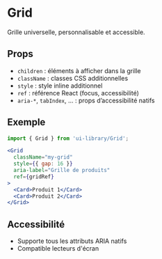# Grid

Grille universelle, personnalisable et accessible.

## Props
- `children` : éléments à afficher dans la grille
- `className` : classes CSS additionnelles
- `style` : style inline additionnel
- `ref` : référence React (focus, accessibilité)
- `aria-*`, `tabIndex`, ... : props d’accessibilité natifs

## Exemple
```jsx
import { Grid } from 'ui-library/Grid';

<Grid
  className="my-grid"
  style={{ gap: 16 }}
  aria-label="Grille de produits"
  ref={gridRef}
>
  <Card>Produit 1</Card>
  <Card>Produit 2</Card>
</Grid>
```

## Accessibilité
- Supporte tous les attributs ARIA natifs
- Compatible lecteurs d'écran 